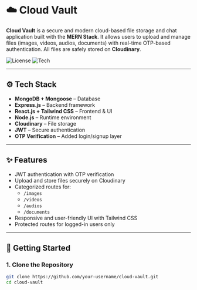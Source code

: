 # ☁️ Cloud Vault

**Cloud Vault** is a secure and modern cloud-based file storage and chat application built with the **MERN Stack**. It allows users to upload and manage files (images, videos, audios, documents) with real-time OTP-based authentication. All files are safely stored on **Cloudinary**.

![License](https://img.shields.io/badge/license-MIT-blue.svg)
![Tech](https://img.shields.io/badge/stack-MERN-success)

---

## ⚙️ Tech Stack

- **MongoDB + Mongoose** – Database
- **Express.js** – Backend framework
- **React.js + Tailwind CSS** – Frontend & UI
- **Node.js** – Runtime environment
- **Cloudinary** – File storage
- **JWT** – Secure authentication
- **OTP Verification** – Added login/signup layer
---

## ✨ Features

- JWT authentication with OTP verification
- Upload and store files securely on Cloudinary
- Categorized routes for:
  - `/images`
  - `/videos`
  - `/audios`
  - `/documents`
- Responsive and user-friendly UI with Tailwind CSS
- Protected routes for logged-in users only

---

## 🚀 Getting Started

### 1. Clone the Repository

```bash
git clone https://github.com/your-username/cloud-vault.git
cd cloud-vault